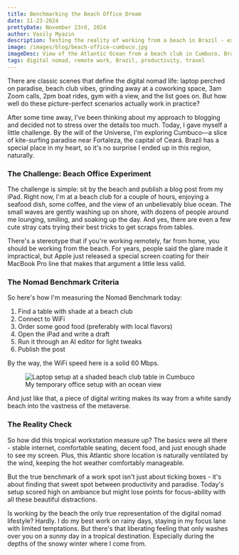 ```yaml
---
title: Benchmarking the Beach Office Dream
date: 11-23-2024
prettyDate: November 23rd, 2024
author: Vasily Myazin
description: Testing the reality of working from a beach in Brazil - exploring the practicality of the digital nomad dream from a beachside office in Cumbuco
image: /images/blog/beach-office-cumbuco.jpg
imageDesc: View of the Atlantic Ocean from a beach club in Cumbuco, Brazil
tags: digital nomad, remote work, Brazil, productivity, travel
---
```


There are classic scenes that define the digital nomad life: laptop perched on paradise, beach club vibes, grinding away at a coworking space, 3am Zoom calls, 2pm boat rides, gym with a view, and the list goes on. But how well do these picture-perfect scenarios actually work in practice?

After some time away, I've been thinking about my approach to blogging and decided not to stress over the details too much. Today, I gave myself a little challenge. By the will of the Universe, I'm exploring Cumbuco—a slice of kite-surfing paradise near Fortaleza, the capital of Ceará. Brazil has a special place in my heart, so it's no surprise I ended up in this region, naturally.

### The Challenge: Beach Office Experiment

The challenge is simple: sit by the beach and publish a blog post from my iPad. Right now, I'm at a beach club for a couple of hours, enjoying a seafood dish, some coffee, and the view of an unbelievably blue ocean. The small waves are gently washing up on shore, with dozens of people around me lounging, smiling, and soaking up the day. And yes, there are even a few cute stray cats trying their best tricks to get scraps from tables.

There's a stereotype that if you're working remotely, far from home, you should be working from the beach. For years, people said the glare made it impractical, but Apple just released a special screen coating for their MacBook Pro line that makes that argument a little less valid.

### The Nomad Benchmark Criteria

So here's how I'm measuring the Nomad Benchmark today:

1. Find a table with shade at a beach club
2. Connect to WiFi
3. Order some good food (preferably with local flavors)
4. Open the iPad and write a draft
5. Run it through an AI editor for light tweaks
6. Publish the post

By the way, the WiFi speed here is a solid 60 Mbps.

<figure>
<img src="/images/blog/Beach-club-table.jpg" alt="Laptop setup at a shaded beach club table in Cumbuco">
<figcaption>My temporary office setup with an ocean view</figcaption>
</figure>

And just like that, a piece of digital writing makes its way from a white sandy beach into the vastness of the metaverse.

### The Reality Check

So how did this tropical workstation measure up? The basics were all there - stable internet, comfortable seating, decent food, and just enough shade to see my screen. Plus, this Atlantic shore location is naturally ventilated by the wind, keeping the hot weather comfortably manageable.

But the true benchmark of a work spot isn't just about ticking boxes - it's about finding that sweet spot between productivity and paradise. Today's setup scored high on ambiance but might lose points for focus-ability with all these beautiful distractions.

Is working by the beach the only true representation of the digital nomad lifestyle? Hardly. I do my best work on rainy days, staying in my focus lane with limited temptations. But there's that liberating feeling that only washes over you on a sunny day in a tropical destination. Especially during the depths of the snowy winter where I come from.